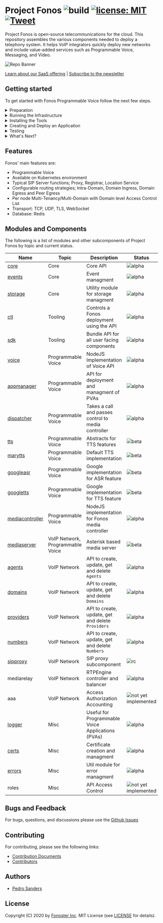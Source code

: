 # Project Fonos ![build](https://github.com/fonoster/fonos/workflows/unit%20tests/badge.svg) <a href="https://opensource.org/licenses/MIT"><img src="https://img.shields.io/badge/license-MIT-blue.svg" alt="license: MIT"></a> [![Tweet](https://img.shields.io/twitter/url/http/shields.io.svg?style=social)](https://twitter.com/intent/tweet?text=Programmable%20Voice%20&url=https://github.com/fonoster/fonos&via=fonoster&hashtags=voip,sip,webrtc,telephony)

Project Fonos is open-source telecommunications for the cloud. This repository assembles the various components needed to deploy a telephony system. It helps VoIP integrators quickly deploy new networks and include value-added services such as Programmable Voice, Messaging, and Video.

![Repo Banner](https://raw.githubusercontent.com/fonoster/fonos/master/repo_banner.jpg)

[Learn about our SaaS  offering](https://fonoster.com) | [Subscribe to the newsletter](https://fonosterteam.typeform.com/to/CvQqk9)

## Getting started

To get started with Fonos Programmable Voice follow the next few steps.

<details><summary>Preparation</summary>

<br />
The first step with Fonos Programmable Voice is to install all the requirements.
Refer to websites of the various products in the list bellow for detail on installation and configuration.
<br /><br />

Requirements:

- K8S Cluster
- Node and NPM
- A softphone (with support for tcp)

</details>

<details><summary>Running the Infrastructure</summary>

<br />
To run Fonos in your cluster, please follow the <a href="https://github.com/fonoster/fonos/tree/master/.helm">deployment instructions</a>
<br /><br />

> Work is on the way to enable Fonos for Docker Swarm
</details>

<details><summary>Installing the Tools</summary>
 
<br />
The next step is to install the Command-Line Tool. To install the tool run the following command:
<br /><br />

```
npm install @fonos/ctl -g
```

For details on this tool please go to [ctl @ npmjs](https://www.npmjs.com/package/@fonos/ctl).
</details>

<details><summary>Creating and Deploy an Application</summary>

<br />
If everything is went to plan, it is now time to generate and deploy
your first Voice Application.
<br /><br />

```bash
mkdir voice-app
cd voice-app
fonos apps:init
fonos apps:deploy
```

For more examples go the [examples folder](/examples) in this repository.

</details>

<details><summary>Testing</summary>
<br />
To interact with your application, point your softphone to Asterisk sub-system. The testing information
is as follows:
 
<br />

<br />
USENAME = 1001
<br />
PASSWORD = 1234
<br />
TEST EXTENSION = 1002

</details>

<details><summary>What's Next?</summary>
<br />
Congratulations if you made it this far. The next step with Fonos is to get familiar with the <a href="https://www.npmjs.com/package/@fonos/ctl">Command-Line Tool</a> and the <a href="https://github.com/fonoster/fonos/wiki/AppManager">SDK</a>.
  
</details>

## Features

Fonos' main features are:

- Programmable Voice
- Available on Kubernetes environment
- Typical SIP Server functions; Proxy, Registrar, Location Service
- Configurable routing strategies; Intra-Domain, Domain Ingress, Domain Egress and Peer Egress
- Per node Multi-Tenancy/Multi-Domain with Domain level Access Control List
- Transport: TCP, UDP, TLS, WebSocket
- Database: Redis

## Modules and Components

The following is a list of modules and other subcomponents of Project Fonos by topic and current status. 

| Name        | Topic | Description | Status
|-------------|-------|-------------|-------|
| [core](/mods/core)                       | Core  		                         | Core API                                              | ![alpha](https://img.shields.io/badge/alpha-yellow)
| [events](/mods/events)                   | Core  		                         | Event managment                                       | ![alpha](https://img.shields.io/badge/alpha-yellow)
| [storage](/mods/storage) 	               | Core  		                         | Utility module for storage managment                  | ![alpha](https://img.shields.io/badge/alpha-yellow)
| [ctl](/mods/ctl) 		                      | Tooling  	                       | Controls a Fonos deployment using the API             | ![alpha](https://img.shields.io/badge/alpha-yellow)
| [sdk](/mods/sdk) 		                      | Tooling  	                       | Bundle API for all user facing components             | ![alpha](https://img.shields.io/badge/alpha-yellow)
| [voice](/mods/voice)                     | Programmable Voice               | NodeJS Implementation of Voice API                    | ![alpha](https://img.shields.io/badge/alpha-yellow)
| [appmanager](/mods/appmanager)           | Programmable Voice               | API for deployment and managment of PVAs              | ![alpha](https://img.shields.io/badge/alpha-yellow)
| [dispatcher](/mods/dispatcher)           | Programmable Voice               | Takes a call and passes control to media controller   | ![alpha](https://img.shields.io/badge/alpha-yellow)
| [tts](/mods/tts)                         | Programmable Voice               | Abstracts for TTS features                            | ![beta](https://img.shields.io/badge/beta-brightgreen)
| [marytts](/mods/marytts)                 | Programmable Voice               | Default TTS implementation                            | ![beta](https://img.shields.io/badge/beta-brightgreen)
| [googleasr](/mods/googleasr)             | Programmable Voice               | Google implementation for ASR feature                 | ![beta](https://img.shields.io/badge/beta-brightgreen)
| [googletts](/mods/googletts)             | Programmable Voice               | Google implementation for TTS feature                 | ![beta](https://img.shields.io/badge/beta-brightgreen)
| [mediacontroller](/mods/mediacontroller) | Programmable Voice               | NodeJS implementation for Fonos media controller      | ![alpha](https://img.shields.io/badge/alpha-yellow)
| [mediaserver](/mods/mediaserver)         | VoIP Network, Programmable Voice | Asterisk based media server                           | ![beta](https://img.shields.io/badge/beta-brightgreen)
| [agents](/mods/agents)   	               | VoIP Network                     | API to create, update, get and delete `Agents`        | ![alpha](https://img.shields.io/badge/alpha-yellow)
| [domains](/mods/domains)  	              | VoIP Network                     | API to create, update, get and delete `Domains`       | ![alpha](https://img.shields.io/badge/alpha-yellow)
| [providers](/mods/providers)             | VoIP Network                     | API to create, update, get and delete `Providers`     | ![alpha](https://img.shields.io/badge/alpha-yellow)
| [numbers](/mods/numbers)                 | VoIP Network                     | API to create, update, get and delete `Numbers`       | ![alpha](https://img.shields.io/badge/alpha-yellow)
| [sipproxy](https://routr.io)             | VoIP Network                     | SIP proxy subcomponent                                | ![rc](https://img.shields.io/badge/rc-brightgreen)
| mediarelay                               | VoIP Network                     | RTPEngine controller and balancer                     | ![alpha](https://img.shields.io/badge/alpha-yellow)
| aaa                                      | VoIP Network  		                 | Access Authorization Accounting                       | ![not yet implemented](https://img.shields.io/badge/nyi-red)
| [logger](/mods/logger)  	                | Misc      	                      | Useful for Programmable Voice Applications (PVAs)     | ![alpha](https://img.shields.io/badge/alpha-yellow)
| [certs](/mods/certs)  	                  | Misc  	                          | Certificate creation and managment                    | ![alpha](https://img.shields.io/badge/alpha-yellow)
| [errors](/mods/errors)  	                | Misc  		                         | Util module for error managment                       | ![alpha](https://img.shields.io/badge/alpha-yellow)
| roles           		                       | Misc                             | API Access Control                                    | ![not yet implemented](https://img.shields.io/badge/nyi-red)

## Bugs and Feedback

For bugs, questions, and discussions please use the [Github Issues](https://github.com/fonoster/fonos/issues)

## Contributing

For contributing, please see the following links:

 - [Contribution Documents](https://github.com/fonoster/fonos/blob/master/CONTRIBUTING.md)
 - [Contributors](https://github.com/fonoster/fonos/contributors)

## Authors
 - [Pedro Sanders](https://github.com/psanders)

## License
Copyright (C) 2020 by [Fonoster Inc](https://fonoster.com). MIT License (see [LICENSE](https://github.com/fonoster/fonos/blob/master/LICENSE) for details).
